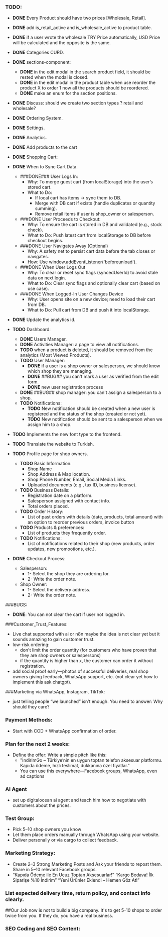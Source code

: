 ### TODO:
- **DONE** Every Product should have two prices [Wholesale, Retail].
- **DONE** add is_retail_active and is_wholesale_active to product table.
- **DONE** if a user wrote the wholesale TRY Price automatically, USD Price will be calculated and the opposite is the same.
- **DONE** Categories CURD.
- **DONE** sections-component:
    - **DONE** in the edit modal in the search product field, it should be rested when the modal is closed.
    - **DONE** in the edit modal in the product table when use reorder the product X to order 1 now all the products should be reordered.
    - **DONE** make an enum for the section positions.
- **DONE** Discuss: should we create two section types ? retail and wholesale?
- **DONE** Ordering System.
- **DONE** Settings.
- **DONE** Analytics.
- **DONE** Add products to the cart
- **DONE** Shopping Cart:
 - **DONE** When to Sync Cart Data.
    - ###DONE### User Logs In:
        - Why: To merge guest cart (from localStorage) into the user’s stored cart.
        - What to Do:
            - If local cart has items → sync them to DB.
            - Merge with DB cart if exists (handle duplicates or quantity summing).
            - Remove retail items if user is shop_owner or salesperson.
    - ###DONE User Proceeds to Checkout:
        - Why: To ensure the cart is stored in DB and validated (e.g., stock check).
        - What to Do: Push latest cart from localStorage to DB before checkout begins.
    - ###DONE  User Navigates Away (Optional)
        - Why: A safety net to persist cart data before the tab closes or navigates.
        - How: Use window.addEventListener('beforeunload').
    - ###DONE When User Logs Out
        - Why: To clear or reset sync flags (syncedUserId) to avoid stale data on next login.
        - What to Do: Clear sync flags and optionally clear cart (based on use case).
    - ###DONE When Logged-In User Changes Device
        - Why: User opens site on a new device; need to load their cart from DB.
        - What to Do: Pull cart from DB and push it into localStorage.
- **DONE** Update the analytics id.


- **TODO** Dashboard:
    - **DONE** Users Manager.
    - **DONE** Activities Manager: a page to view all notifications.
    - **TODO** when a product is deleted, it should be removed from the analytics (Most Viewed Products).
    - **TODO** User Manager: 
      - **DONE** if a user is a shop owner or salesperson, we should know which shop they are managing.
      - **DONE** ##BUG## you can't mark a user as verified from the edit form.
      - **DONE** new user registration process
    - **DONE** ##BUG## shop manager: you can't assign a salesperson to a shop.
    - **TODO** Notifications:
      - **TODO** New notification should be created when a new user is registered and the status of the shop (created or not yet).
      - **TODO** New notification should be sent to a salesperson when we assign him to a shop.
- **TODO** Implements the new font type to the frontend.
- **TODO** Translate the website to Turkish.
- **TODO** Profile page for shop owners.
  - **TODO** Basic Information:
    - Shop Name
    - Shop Address & Map location.
    - Shop Phone Number, Email, Social Media Links.
    - Uploaded documents (e.g., tax ID, business license).
  - **TODO** Business Details:
    - Registration date on a platform.
    - Salesperson assigned with contact info.
    - Total orders placed.
  - **TODO** Order History:
    - List of past orders with details (date, products, total amount) with an option to reorder previous orders, invoice button
  - **TODO** Products & preferences:
    - List of products they frequently order.
  - **TODO** Notifications:
    - List of notifications related to their shop (new products, order updates, new promootions, etc.).
- **DONE** Checkout Process:
    - Salesperson:
      - 1- Select the shop they are ordering for.
      - 2- Write the order note.
    - Shop Owner:
      - 1- Select the delivery address.
      - 2- Write the order note.



###BUGS:
- **DONE**: You can not clear the cart if user not logged in.




###Customer_Trust_Features:
- Live chat supported with ai or n8n maybe the idea is not clear yet but it sounds amazing to gain customer trust.
- low-risk ordering: 
  - don't limit the order quantity (for customers who have proven that they are shop owners or salespersons)
  - if the quantity is higher than x, the customer can order it without registration.
- add social proof early—photos of successful deliveries, real shop owners giving feedback, WhatsApp support, etc. (not clear yet how to implement this ask chatgpt).


###Marketing via WhatsApp, Instagram, TikTok:
-  just telling people “we launched” isn’t enough. You need to answer: Why should they care?

### Payment Methods:
- Start with COD + WhatsApp confirmation of order.

### Plan for the next 2 weeks:
- Define the offer: Write a simple pitch like this:
  - "İndirimGo – Türkiye’nin en uygun toptan telefon aksesuar platformu. Kapıda ödeme, hızlı teslimat, dükkanına özel fiyatlar."
  - You can use this everywhere—Facebook groups, WhatsApp, even ad captions




### AI Agent
- set up digitalocean ai agent and teach him how to negotiate with customers about the prices.


### Test Group:
- Pick 5–10 shop owners you know
- Let them place orders manually through WhatsApp using your website. 
- Deliver personally or via cargo to collect feedback.


### Marketing Strategy:
- Create 2–3 Strong Marketing Posts and Ask your friends to repost them. Share in 5–10 relevant Facebook groups.
- “Kapıda Ödeme ile En Ucuz Toptan Aksesuarlar!”
  “Kargo Bedava! İlk Siparişe %10 İndirim”
  “Yeni Ürünler Eklendi – Hemen Göz At!”


### List expected delivery time, return policy, and contact info clearly.


##Our Job now is not to build a big company. It's to get 5-10 shops to order twice from you. If they do, you have a real business.


### SEO Coding and SEO Content:
